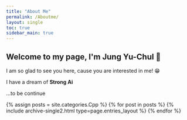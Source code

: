 ```yaml
---
title: "About Me"
permalink: /Aboutme/
layout: single
toc: true
sidebar_main: true
---
```


## Welcome to my page, I'm Jung Yu-Chul 🥳

I am so glad to see you here, cause you are interested in me! 😁

I have a dream of **Strong Ai**

...to be continue

{% assign posts = site.categories.Cpp %}
{% for post in posts %} {% include archive-single2.html type=page.entries_layout %} {% endfor %}